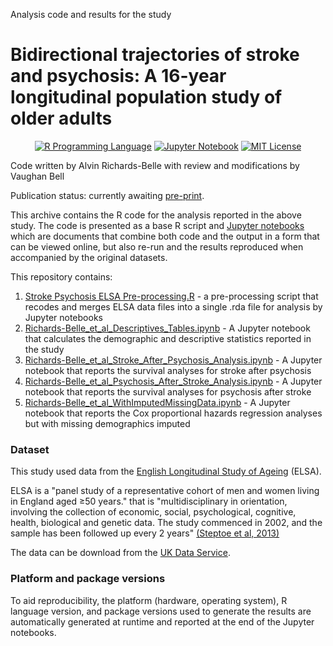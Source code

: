Analysis code and results for the study

# Bidirectional trajectories of stroke and psychosis: A 16-year longitudinal population study of older adults

<p align="center">
	<a href="https://en.wikipedia.org/wiki/R_(programming_language)"><img
		alt="R Programming Language"
		src="https://img.shields.io/badge/Language-R-%232268BB.svg"></a>
	<a href="https://en.wikipedia.org/wiki/Project_Jupyter#Jupyter_Notebook"><img
		alt="Jupyter Notebook"
		src="https://img.shields.io/badge/Jupyter-Notebook-68B7EB"></a>
	<a href="https://opensource.org/licenses/MIT"><img
		alt="MIT License"
		src="https://img.shields.io/badge/license-MIT-blue.svg"></a>
</p>

Code written by Alvin Richards-Belle with review and modifications by Vaughan Bell

Publication status: currently awaiting [pre-print](https://not_online_yet).

This archive contains the R code for the analysis reported in the above study. The code is presented as a base R script and [Jupyter notebooks](https://jupyter-notebook-beginner-guide.readthedocs.io/en/latest/what_is_jupyter.html) which are documents that combine both code and the output in a form that can be viewed online, but also re-run and the results reproduced when accompanied by the original datasets.

This repository contains:

1.  [Stroke Psychosis ELSA Pre-processing.R](https://github.com/vaughanbell/stroke-psychosis-bidirectional-trajectory/blob/main/Stroke_Psychosis_ELSA_Pre-processing.R) - a pre-processing script that recodes and merges ELSA data files into a single .rda file for analysis by Jupyter notebooks
2.  [Richards-Belle_et_al_Descriptives_Tables.ipynb](https://github.com/vaughanbell/stroke-psychosis-bidirectional-trajectory/blob/main/Richards-Belle_et_al_Descriptives_Tables.ipynb) - A Jupyter notebook that calculates the demographic and descriptive statistics reported in the study
3.  [Richards-Belle_et_al_Stroke_After_Psychosis_Analysis.ipynb](https://github.com/vaughanbell/stroke-psychosis-bidirectional-trajectory/blob/main/Richards-Belle_et_al_Stroke_After_Psychosis_Analysis.ipynb) - A Jupyter notebook that reports the survival analyses for stroke after psychosis
4.  [Richards-Belle_et_al_Psychosis_After_Stroke_Analysis.ipynb](https://github.com/vaughanbell/stroke-psychosis-bidirectional-trajectory/blob/main/Richards-Belle_et_al_Psychosis_After_Stroke_Analysis.ipynb) - A Jupyter notebook that reports the survival analyses for psychosis after stroke
5.  [Richards-Belle_et_al_WithImputedMissingData.ipynb](https://github.com/vaughanbell/stroke-psychosis-bidirectional-trajectory/blob/main/Richards-Belle_et_al_WithImputedMissingData.ipynb) - A Jupyter notebook that reports the Cox proportional hazards regression analyses but with missing demographics imputed

### Dataset

This study used data from the [English Longitudinal Study of Ageing](https://www.elsa-project.ac.uk/) (ELSA).

ELSA is a "panel study of a representative cohort of men and women living in England aged ≥50 years." that is "multidisciplinary in orientation, involving the collection of economic, social, psychological, cognitive, health, biological and genetic data. The study commenced in 2002, and the sample has been followed up every 2 years" [(Steptoe et al, 2013)](https://doi.org/10.1093/ije/dys168)

The data can be download from the [UK Data Service](https://beta.ukdataservice.ac.uk/datacatalogue/studies/study?id=5050).

### Platform and package versions

To aid reproducibility, the platform (hardware, operating system), R language version, and package versions used to generate the results are automatically generated at runtime and reported at the end of the Jupyter notebooks.
